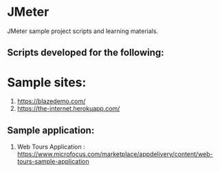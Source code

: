 # JMeter
JMeter sample project scripts and learning materials.

## Scripts developed for the following:
# Sample sites:
1. https://blazedemo.com/
2. https://the-internet.herokuapp.com/
## Sample application:
1. Web Tours Application : https://www.microfocus.com/marketplace/appdelivery/content/web-tours-sample-application
